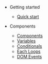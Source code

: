 - Getting started

  - [Quick start](quickstart.md)

- Components

  - [Components](component.md)
  - [Variables](variables.md)
  - [Conditionals](conditionals.md)
  - [Each Loops](loops.md)
  - [DOM Events](dom-events.md)
